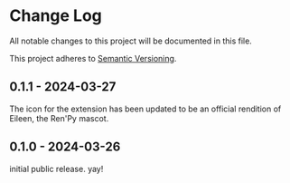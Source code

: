 # Change Log

All notable changes to this project will be documented in this file.

This project adheres to [Semantic Versioning](http://semver.org/).

## 0.1.1 - 2024-03-27

The icon for the extension has been updated to be an official rendition of
Eileen, the Ren'Py mascot.

## 0.1.0 - 2024-03-26

initial public release. yay!
